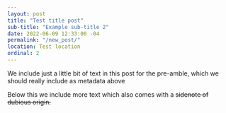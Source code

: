 ```yaml
---
layout: post
title: "Test title post"
sub-title: "Example sub-title 2"
date: 2022-06-09 12:33:00 -04
permalink: "/new_post/"
location: Test location
ordinal: 2
---
```

We include just a little bit of text in this post for the pre-amble, which we should really include as metadata above

Below this we include more text which also comes with a ~~sidenote of dubious origin.~~